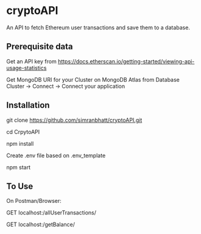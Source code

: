 # cryptoAPI
An API to fetch Ethereum user transactions and save them to a database.

## Prerequisite data

Get an API key from https://docs.etherscan.io/getting-started/viewing-api-usage-statistics

Get MongoDB URI for your Cluster on MongoDB Atlas from Database Cluster -> Connect -> Connect your application

## Installation

git clone https://github.com/simranbhatt/cryptoAPI.git

cd CrpytoAPI

npm install

Create .env file based on .env_template

npm start

## To Use

On Postman/Browser:

GET localhost:<PORT>/allUserTransactions/<useraddress>

GET localhost:<PORT>/getBalance/<useraddress>



